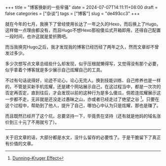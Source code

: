 +++
title = "博客换新的一些牢骚"
date = 2024-07-07T14:11:11+08:00
draft = false
categories = ["杂谈"]
tags = ["博客"]
slug = "de493cc3"
+++

就在今年的七月，我换下了曾经使用长达了一年之久的Hexo，而后换上了Hugo。这样做一点理由都没有，而且Hugo不想Hexo那般傻瓜式开箱即用，还得自己配置一段时间，也许这就是爱折腾吧。

而当我换完Hugo之后，我才发现我的博客已经历经了两年之久，然而文章却不曾发过多少。

多少次想写点文章总结些什么却发现，似乎压根就懒得写，又觉得没有那个必要，似乎拿着个博客就是多少展示自己炫耀自己的工具。

不过有句话说得好，论迹不论心，论心无完人。换到技能训练、自己修养也是一样的，不管是买新手机炫耀，还是建个网站展示自己，在这过程当中，都是一次次的否定再否定，直到往后，才会发现以前的这种行为是多么傻瓜，倘若连炫耀展示这一步都不走，无非就是还没走过愚昧之山，亦或者已经走过了绝望之谷 [^1]。只要在这个过程中，帮助到了他人，提升了自己，哪怕心中认为只是炫耀，那也是赚了。

而且既然已经开了这个坑，总要坚持一下，毕竟贵在坚持（还有就是他妈的域名涨价到三十元了不用就亏了）。

---

关于旧文章的话，大部分都是水文，没什么留存的必要性了。于是干脆留下了真正有价值的文章。

[^1]: [Dunning–Kruger Effect](https://en.wikipedia.org/wiki/Dunning%E2%80%93Kruger_effect)